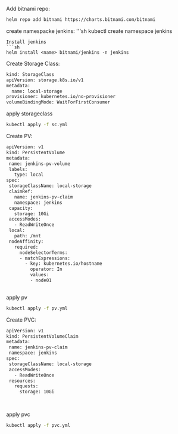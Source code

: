 Add bitnami repo:
```sh
helm repo add bitnami https://charts.bitnami.com/bitnami
```

create namespacke jenkins:
'''sh 
kubectl create namespace jenkins
```
Install jenkins
```sh
helm install <name> bitnami/jenkins -n jenkins
```  

Create Storage Class:
```sh
kind: StorageClass
apiVersion: storage.k8s.io/v1
metadata:
  name: local-storage
provisioner: kubernetes.io/no-provisioner
volumeBindingMode: WaitForFirstConsumer
 ```
 apply storageclass
 ```sh
 kubectl apply -f sc.yml
 ```
 
 Create PV: 
 ```sh
 apiVersion: v1
kind: PersistentVolume
metadata:
  name: jenkins-pv-volume
  labels:
    type: local
spec:
  storageClassName: local-storage
  claimRef:
    name: jenkins-pv-claim
    namespace: jenkins
  capacity:
    storage: 10Gi
  accessModes:
    - ReadWriteOnce
  local:
    path: /mnt
  nodeAffinity:
    required:
      nodeSelectorTerms:
      - matchExpressions:
        - key: kubernetes.io/hostname
          operator: In
          values:
          - node01
          
 ```
  apply pv
 ```sh
 kubectl apply -f pv.yml
 ```
 
 Create PVC:
 ```sh
 apiVersion: v1
kind: PersistentVolumeClaim
metadata:
  name: jenkins-pv-claim
  namespace: jenkins
spec:
  storageClassName: local-storage
  accessModes:
    - ReadWriteOnce
  resources:
    requests:
      storage: 10Gi
      
      
 ```
 
  apply pvc
 ```sh
 kubectl apply -f pvc.yml
 ```

